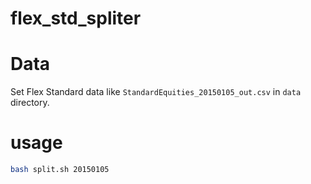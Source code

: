 # flex_std_spliter

# Data
Set Flex Standard data like `StandardEquities_20150105_out.csv` in `data` directory.

# usage
```bash
bash split.sh 20150105
```
